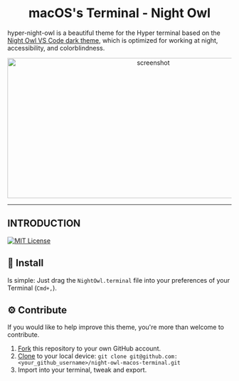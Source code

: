 <div align="center">
  <h1>macOS's Terminal - Night Owl</h1>
</div>

hyper-night-owl is a beautiful theme for the Hyper terminal based on the [Night Owl VS Code dark theme](https://github.com/sdras/night-owl-vscode-theme), which is optimized for working at night, accessibility, and colorblindness.

<div align="center">
  <img height="315" width="640" alt="screenshot" src="https://raw.githubusercontent.com/pedrolucasp/night-owl-macos-terminal/master/media/screenshot.png" />
</div>
<hr />

## INTRODUCTION

[![MIT License][license-badge]][license]

## 👋 Install

Is simple: Just drag the `NightOwl.terminal` file into your preferences of your Terminal (`Cmd+,`).

## ⚙️ Contribute

If you would like to help improve this theme, you're more than welcome to contribute.

1.  [Fork](https://help.github.com/articles/fork-a-repo/) this repository to your own GitHub account.
2.  [Clone](https://help.github.com/articles/cloning-a-repository/) to your local device: `git clone git@github.com:<your_github_username>/night-owl-macos-terminal.git`
3.  Import into your terminal, tweak and export.

[license-badge]: https://img.shields.io/badge/license-MIT-green.svg?style=flat
[license]: https://github.com/pedrolucasp/night-owl-macos-terminal/blob/master/LICENSE
